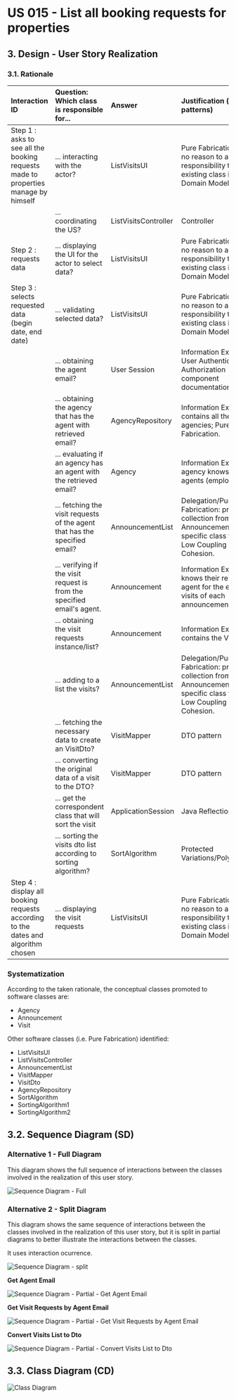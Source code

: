 # US 015 - List all booking requests for properties

## 3. Design - User Story Realization 

### 3.1. Rationale


| Interaction ID                                                                     | Question: Which class is responsible for...                                | Answer               | Justification (with patterns)                                                                                                 |
|:-----------------------------------------------------------------------------------|:---------------------------------------------------------------------------|:---------------------|:------------------------------------------------------------------------------------------------------------------------------|
| Step 1 : asks to see all the booking requests made to properties manage by himself | ... interacting with the actor?                                            | ListVisitsUI         | Pure Fabrication: there is no reason to assign this responsibility to any existing class in the Domain Model.                 |
|                                                                                    | ... coordinating the US?                                                   | ListVisitsController | Controller                                                                                                                    |
| Step 2 : requests data                                                             | ... displaying the UI for the actor to select data?                        | ListVisitsUI         | Pure Fabrication: there is no reason to assign this responsibility to any existing class in the Domain Model.                 |
| Step 3 : selects requested data (begin date, end date)                             | ... validating selected data?                                              | ListVisitsUI         | Pure Fabrication: there is no reason to assign this responsibility to any existing class in the Domain Model.                 |
|                                                                                    | ... obtaining the agent email?                                             | User Session         | Information Expert: cf. User Authentication & Authorization component documentation.                                          |
|                                                                                    | ... obtaining the agency that has the agent with retrieved email?          | AgencyRepository     | Information Expert: contains all the agencies; Pure Fabrication.                                                              |
|                                                                                    | ... evaluating if an agency has an agent with the retrieved email?         | Agency               | Information Expert: an agency knows all its agents (employees).                                                               |
|                                                                                    | ... fetching the visit requests of the agent that has the specified email? | AnnouncementList     | Delegation/Pure Fabrication: promoting collection from Announcement to specific class to ensure Low Coupling & High Cohesion. |
|                                                                                    | ... verifying if the visit request is from the specified email's agent.    | Announcement         | Information Expert : knows their responsible agent for the existing visits of each announcement.                              |
|                                                                                    | ... obtaining the visit requests instance/list?                            | Announcement         | Information Expert : contains the VisitList.                                                                                  |
|                                                                                    | ... adding to a list the visits?                                           | AnnouncementList     | Delegation/Pure Fabrication: promoting collection from Announcement to specific class to ensure Low Coupling & High Cohesion. |
|                                                                                    | ... fetching the necessary data to create an VisitDto?                     | VisitMapper          | DTO pattern                                                                                                                   |
|                                                                                    | ... converting the original data of a visit to the DTO?                    | VisitMapper          | DTO pattern                                                                                                                   |
|                                                                                    | ... get the correspondent class that will sort the visit                   | ApplicationSession   | Java Reflection                                                                                                               |
|                                                                                    | ... sorting the visits dto list according to sorting algorithm?            | SortAlgorithm        | Protected Variations/Polymorphism                                                                                             |
| Step 4 : display all booking requests according to the dates and algorithm chosen  | ... displaying the visit requests                                          | ListVisitsUI         | Pure Fabrication: there is no reason to assign this responsibility to any existing class in the Domain Model.                 |


### Systematization ##

According to the taken rationale, the conceptual classes promoted to software classes are: 

 * Agency
 * Announcement
 * Visit

Other software classes (i.e. Pure Fabrication) identified: 

 * ListVisitsUI 
 * ListVisitsController
 * AnnouncementList
 * VisitMapper
 * VisitDto
 * AgencyRepository
 * SortAlgorithm
 * SortingAlgorithm1
 * SortingAlgorithm2

## 3.2. Sequence Diagram (SD)

### Alternative 1 - Full Diagram

This diagram shows the full sequence of interactions between the classes involved in the realization of this user story.

![Sequence Diagram - Full](svg/us015-sequence-diagram-full.svg)

### Alternative 2 - Split Diagram

This diagram shows the same sequence of interactions between the classes involved in the realization of this user story, but it is split in partial diagrams to better illustrate the interactions between the classes.

It uses interaction ocurrence.

![Sequence Diagram - split](svg/us015-sequence-diagram-split.svg)

**Get Agent Email**

![Sequence Diagram - Partial - Get Agent Email](svg/us015-sequence-diagram-partial-get-agent-email.svg)

**Get Visit Requests by Agent Email**

![Sequence Diagram - Partial - Get Visit Requests by Agent Email](svg/us015-sequence-diagram-partial-get-visit-requests-by-agent-email.svg)

**Convert Visits List to Dto**

![Sequence Diagram - Partial - Convert Visits List to Dto](svg/us015-sequence-diagram-partial-convert-visits-list-to-dto.svg)


## 3.3. Class Diagram (CD)

![Class Diagram](svg/us015-class-diagram.svg)